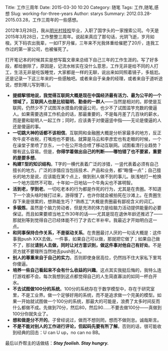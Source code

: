 Title: 工作三周年
Date: 2015-03-30 10:20
Category: 随笔
Tags: 工作,随笔,感想
Slug: working-for-three-years
Author: starys
Summary: 2012.03.28-2015.03.28，工作三周年的一些感想。  

2012年3月28日，我从[明光村技校](http://www.bupt.edu.cn/)毕业，入职了国字头的一家搜索公司。今天是2015年3月28日，工作整整三周年。说起来真应了那句话，光阴飞逝，岁月如梭。天下码农出我辈，一如IT岁月催，三年来不光我体重给催肥了20斤，连我工作过的第一家公司，也被催死了。

打开笔记本的时候其实是想写篇文章来总结下自己三年的工作生涯的。写了好多段，都给删除了，原因是，记流水帐实在没什么意思，工作无非是给不同的人打工，生活无非是吃饭睡觉，大家都是一样的无聊，说出来如同照着镜子，多尴尬。还是记录一下这三年来的一些感触吧。或者来自于亲身的经理，或者来自于道听途说，想到哪儿写到哪儿。

+ **提纲挈领地说，我觉得互联网大概是现在中国经济最有活力、最为公平的一个领域了，互联网人也是比较聪明、勤奋的一群人**——当然是相对的。即使是互联网，仍然少不了试图浑水摸鱼的傻逼公司，也少不了试图滥竽充数的傻逼人。如果需要选择工作机会的话，那最重要的，不是每月差了几百块的薪水，而是要和聪明人一起工作；同时，应该勇于对傻逼竖中指——无论是傻逼的人还是傻逼的事。
+ **一切跳大神的话都不该相信**。互联网和金融圈大概是分析家最多的地方，反正吹牛皮不收税，打嘴炮也不要钱。就算是马云和李彦宏也有走眼的时候，一个在澡堂子里喷了京东，一个在公开场合喷了移动互联网。试图看清行业趋势？哪有这么容易。但是，**你得学着做出自己的判断——哪怕错了也不要紧，重要的是要多想**。
+ **构建T型的知识结构**。T字的一横代表着广泛的涉猎，一竖代表着必须有自己擅长的地方。广泛的涉猎应当包括技术、产品和业务，都“略懂一点”；自己擅长的地方是说，应该能在某个点上，做到别人做不到的事儿。肤浅地打一枪换一个地方固然不可取，十年如一日地钻一个牛角尖也不甚明智。
+ **活到老，学到老**。一切吃老本的行为都是作死的行为，尤其是在贵圈。不知道下一个浪头啥时候打过来，游得慢了，也许你就会被拍死在沙滩上。在贵圈生存下来是很累的，想熟能生巧？“熟练工”大概是贵圈最有鄙视含义的词汇。
+ **多锻炼**。虽然是个脑力劳动者，但是充沛的体力是给脑力活动提供能量的必要保证。而且如果要顺当地工作30年的话——尤其是现在退休年龄还推迟了——那就别等到觉得自己已经体能不行了才去亡羊补牢。我最近才开始明白这一点。
+ **和同事保持合作关系，不是驱动关系**。在贵圈最讨人厌的一句话大概是：这件事我push XXX去做。一件事，如果自己可以做，那就把它做了；如果自己做不了，那就**请别人去做，同时让对方意识到，做这件事对他自己有好处**。不是资方就不要理所当然地去push别人。
+ **别人的尊重来自于自己的实力**。否则即使身居高位，仍然挡不住大家私下里骂你傻逼。
+ **培养一些自己看起来不会有什么收益的兴趣**。这点其实我挺后悔的，我特么连打游戏都不会。每次我想到这点都觉得自己的人生简直寡淡的如同一杯白开水。
+ **不去试图做100分的系统**。100分的系统存在于数学模型中，存在于研究室里，不是工业界。做一个足够好用的系统，而不是追求做一个完美的模型。如果一开始就试图做一个100分的系统，那最大的可能是，浪费了太多时间反而什么都做不成。先做到70分，然后80，然后90……不要去做100分——真做到100分你就失业了。
+ **想和做是分不开的**。子曾经说过，做而不想则罔，想而不做则怠。诚哉斯言。
+ **不是不能对别人的工作进行评论，但起码先要有所了解**。否则的话，很可能收到经典的回击：U can U up，no can no BB。

最后以乔帮主的话做结：***Stay foolish. Stay hungry.***
